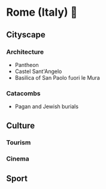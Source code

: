 # Rome (Italy) :pizza:

## Cityscape
### Architecture
- Pantheon
- Castel Sant'Angelo
- Basilica of San Paolo fuori le Mura
### Catacombs
-  Pagan and Jewish burials

## Culture
### Tourism
### Cinema

## Sport
